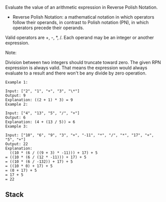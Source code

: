 Evaluate the value of an arithmetic expression in Reverse Polish Notation.
+ Reverse Polish Notation: a mathematical notation in which operators follow their operands, in contrast to Polish notation (PN), in which operators precede their operands.

Valid operators are +, -, \*, /. Each operand may be an integer or another expression.

Note:

Division between two integers should truncate toward zero.
The given RPN expression is always valid. That means the expression would always evaluate to a result and there won't be any divide by zero operation.


	Example 1:

	Input: ["2", "1", "+", "3", "\*"]
	Output: 9
	Explanation: ((2 + 1) * 3) = 9
	Example 2:

	Input: ["4", "13", "5", "/", "+"]
	Output: 6
	Explanation: (4 + (13 / 5)) = 6
	Example 3:

	Input: ["10", "6", "9", "3", "+", "-11", "*", "/", "*", "17", "+", "5", "+"]
	Output: 22
	Explanation: 
	  ((10 * (6 / ((9 + 3) * -11))) + 17) + 5
	= ((10 * (6 / (12 * -11))) + 17) + 5
	= ((10 * (6 / -132)) + 17) + 5
	= ((10 * 0) + 17) + 5
	= (0 + 17) + 5
	= 17 + 5
	= 22

## Stack